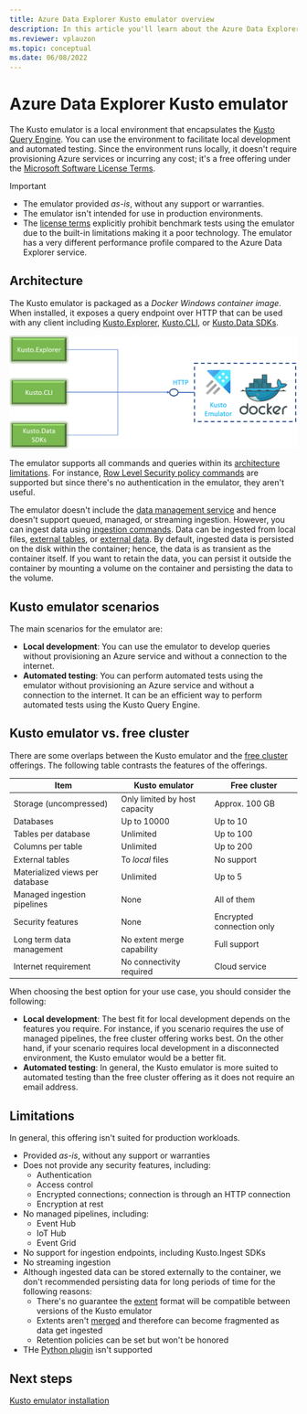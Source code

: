 ```yaml
---
title: Azure Data Explorer Kusto emulator overview
description: In this article you'll learn about the Azure Data Explorer Kusto emulator
ms.reviewer: vplauzon
ms.topic: conceptual
ms.date: 06/08/2022
---
```

# Azure Data Explorer Kusto emulator

The Kusto emulator is a local environment that encapsulates the [Kusto Query Engine](engine-v3.md). You can use the environment to facilitate local development and automated testing. Since the environment runs locally, it doesn't require provisioning Azure services or incurring any cost; it's a free offering under the [Microsoft Software License Terms](https://aka.ms/adx.emulator.license).

> [!IMPORTANT]
>
> - The emulator provided *as-is*, without any support or warranties.
> - The emulator isn't intended for use in production environments.
> - The [license terms](https://aka.ms/adx.emulator.license) explicitly prohibit benchmark tests using the emulator due to the built-in limitations making it a poor technology. The emulator has a very different performance profile compared to the Azure Data Explorer service.

## Architecture

The Kusto emulator is packaged as a *Docker Windows container image*. When installed, it exposes a query endpoint over HTTP that can be used with any client including [Kusto.Explorer](kusto/tools/kusto-explorer-using.md), [Kusto.CLI](kusto/tools/kusto-cli.md), or [Kusto.Data SDKs](kusto/api/netfx/about-kusto-data.md).

![Kusto Emulator](media/kusto-emulator/kusto-emulator-architecture.png)

The emulator supports all commands and queries within its [architecture limitations](#limitations). For instance, [Row Level Security policy commands](kusto/management/rowlevelsecuritypolicy.md) are supported but since there's no authentication in the emulator, they aren't useful.

The emulator doesn't include the [data management service](ingest-data-overview.md) and hence doesn't support queued, managed, or streaming ingestion. However, you can ingest data using [ingestion commands](kusto/management/data-ingestion/ingest-from-query.md). Data can be ingested from local files, [external tables](kusto/query/schema-entities/externaltables.md), or [external data](kusto/query/externaldata-operator.md?pivots=azuredataexplorer). By default, ingested data is persisted on the disk within the container; hence, the data is as transient as the container itself. If you want to retain the data, you can persist it outside the container by mounting a volume on the container and persisting the data to the volume.

## Kusto emulator scenarios

The main scenarios for the emulator are:

- **Local development**: You can use the emulator to develop queries without provisioning an Azure service and without a connection to the internet.
- **Automated testing**: You can perform automated tests using the emulator without provisioning an Azure service and without a connection to the internet. It can be an efficient way to perform automated tests using the Kusto Query Engine.

## Kusto emulator vs. free cluster

There are some overlaps between the Kusto emulator and the [free cluster](start-for-free.md) offerings.  The following table contrasts the features of the offerings.

| Item | Kusto emulator | Free cluster |
|--|--|--|
| Storage (uncompressed) | Only limited by host capacity | Approx. 100 GB |
| Databases | Up to 10000 | Up to 10 |
| Tables per database | Unlimited | Up to 100 |
| Columns per table | Unlimited | Up to 200 |
| External tables | To *local* files | No support |
| Materialized views per database | Unlimited | Up to 5 |
| Managed ingestion pipelines | None | All of them |
| Security features | None | Encrypted connection only |
| Long term data management | No extent merge capability | Full support |
| Internet requirement | No connectivity required | Cloud service |

When choosing the best option for your use case, you should consider the following:

- **Local development**: The best fit for local development depends on the features you require. For instance, if you scenario requires the use of managed pipelines, the free cluster offering works best. On the other hand, if your scenario requires local development in a disconnected environment, the Kusto emulator would be a better fit.
- **Automated testing**: In general, the Kusto emulator is more suited to automated testing than the free cluster offering as it does not require an email address.

## Limitations

In general, this offering isn't suited for production workloads.

- Provided *as-is*, without any support or warranties
- Does not provide any security features, including:
  - Authentication
  - Access control
  - Encrypted connections; connection is through an HTTP connection
  - Encryption at rest
- No managed pipelines, including:  
  - Event Hub
  - IoT Hub
  - Event Grid
- No support for ingestion endpoints, including Kusto.Ingest SDKs
- No streaming ingestion
- Although ingested data can be stored externally to the container, we don't recommended persisting data for long periods of time for the following reasons:
  - There's no guarantee the [extent](kusto/management/extents-overview.md) format will be compatible between versions of the Kusto emulator
  - Extents aren't [merged](kusto/management/mergepolicy.md) and therefore can become fragmented as data get ingested
  - Retention policies can be set but won't be honored
- THe [Python plugin](kusto/query/pythonplugin.md?pivots=azuredataexplorer) isn't supported

## Next steps

[Kusto emulator installation](kusto-emulator-install.md)
